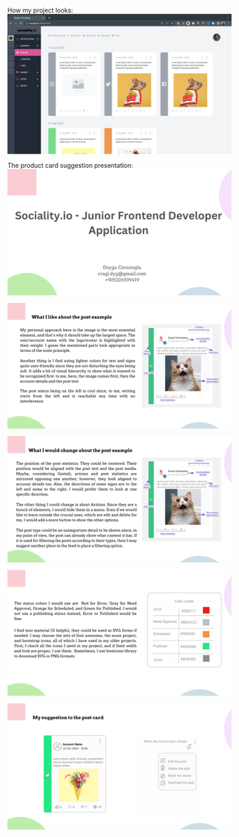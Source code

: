 How my project looks:
![](images/completed_version.png)

The product card suggestion presentation:
![](images/1.png)

![](images/2.png)

![](images/3.png)

![](images/4.png)

![](images/5.png)
